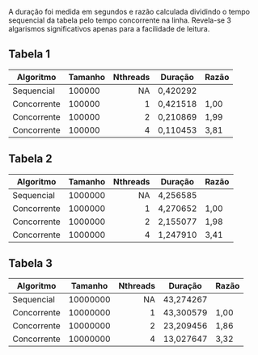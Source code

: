 A duração foi medida em segundos e razão calculada dividindo o tempo sequencial da tabela pelo tempo concorrente na linha. Revela-se 3 algarismos significativos apenas para a facilidade de leitura.

## Tabela 1
| Algoritmo | Tamanho | Nthreads | Duração | Razão |
| --- | --- | ---: | --- | --- |
Sequencial | 100000 | NA | 0,420292 | |
Concorrente | 100000 | 1 | 0,421518 | 1,00 |
Concorrente | 100000 | 2 | 0,210869 | 1,99 |
Concorrente | 100000 | 4 | 0,110453 | 3,81 |

## Tabela 2
| Algoritmo | Tamanho | Nthreads | Duração | Razão |
| --- | --- | ---: | --- | --- |
Sequencial | 1000000 | NA | 4,256585 | |
Concorrente | 1000000 | 1 | 4,270652 | 1,00 |
Concorrente | 1000000 | 2 | 2,155077 | 1,98 |
Concorrente | 1000000 | 4 | 1,247910 | 3,41 |

## Tabela 3
| Algoritmo | Tamanho | Nthreads | Duração | Razão |
| --- | --- | ---: | --- | --- |
Sequencial | 10000000 | NA | 43,274267 | |
Concorrente | 10000000 | 1 | 43,300579 | 1,00 |
Concorrente | 10000000 | 2 | 23,209456 | 1,86 |
Concorrente | 10000000 | 4 | 13,027647 | 3,32 |

